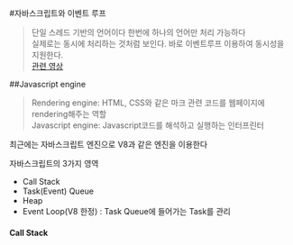 #자바스크립트와 이벤트 루프  
> 단일 스레드 기반의 언어이다 한번에 하나의 언어만 처리 가능하다   
> 실제로는 동시에 처리하는 것처럼 보인다. 바로 이벤트루프 이용하여 동시성을 지원한다.  
><a href="https://www.youtube.com/watch?v=6MXRNXXgP_0">관련 영상 </a>

##Javascript engine  
> Rendering engine: HTML, CSS와 같은 마크 관련 코드를 웹페이지에 rendering해주는 역할  
> Javascript engine: Javascript코드를 해석하고 실행하는 인터프린터  

최근에는 자바스크립트 엔진으로 V8과 같은 엔진을 이용한다  

자바스크립트의 3가지 영역
* Call Stack
* Task(Event) Queue
* Heap  
* Event Loop(V8 한정) : Task Queue에 들어가는 Task를 관리  

#### Call Stack



 
